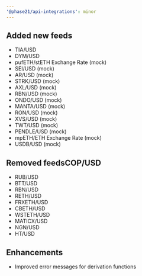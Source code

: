 ```yaml
---
'@phase21/api-integrations': minor
---
```


## Added new feeds

- TIA/USD
- DYM/USD
- pufETH/stETH Exchange Rate (mock)
- SEI/USD (mock)
- AR/USD (mock)
- STRK/USD (mock)
- AXL/USD (mock)
- RBN/USD (mock)
- ONDO/USD (mock)
- MANTA/USD (mock)
- RON/USD (mock)
- XVS/USD (mock)
- TWT/USD (mock)
- PENDLE/USD (mock)
- mpETH/ETH Exchange Rate (mock)
- USDB/USD (mock)

## Removed feedsCOP/USD

- RUB/USD
- BTT/USD
- RBN/USD
- RETH/USD
- FRXETH/USD
- CBETH/USD
- WSTETH/USD
- MATICX/USD
- NGN/USD
- HT/USD

## Enhancements

- Improved error messages for derivation functions
